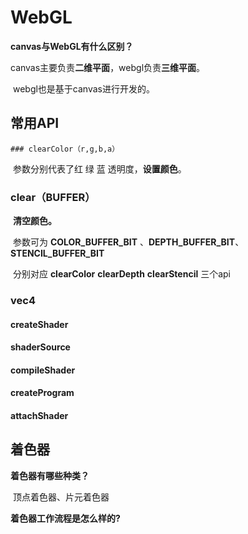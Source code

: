 # WebGL

**canvas与WebGL有什么区别？**

​	canvas主要负责**二维平面**，webgl负责**三维平面**。

​	webgl也是基于canvas进行开发的。

## 常用API

	### clearColor（r,g,b,a）

​	参数分别代表了红 绿 蓝 透明度，**设置颜色**。

### clear（BUFFER）

​	**清空颜色。**

​	参数可为 **COLOR_BUFFER_BIT** 、**DEPTH_BUFFER_BIT**、**STENCIL_BUFFER_BIT**

​	分别对应 **clearColor** **clearDepth** **clearStencil** 三个api

### vec4

#### createShader

#### shaderSource

#### compileShader

#### createProgram

#### attachShader

## 着色器

**着色器有哪些种类？**

​	顶点着色器、片元着色器

**着色器工作流程是怎么样的?**

